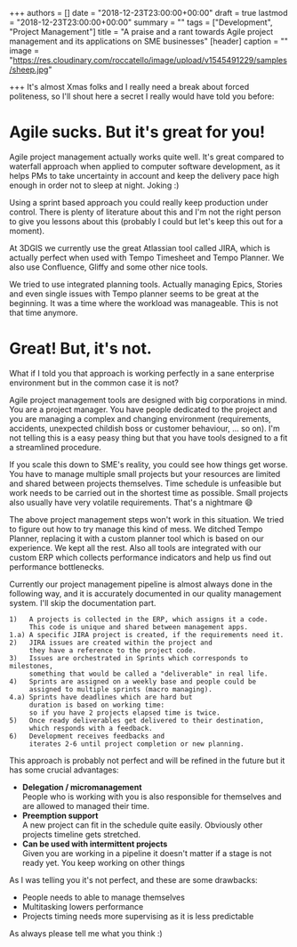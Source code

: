 +++
authors = []
date = "2018-12-23T23:00:00+00:00"
draft = true
lastmod = "2018-12-23T23:00:00+00:00"
summary = ""
tags = ["Development", "Project Management"]
title = "A praise and a rant towards Agile project management and its applications on SME businesses"
[header]
caption = ""
image = "https://res.cloudinary.com/roccatello/image/upload/v1545491229/samples/sheep.jpg"

+++
It's almost Xmas folks and I really need a break about forced politeness, so I'll shout here a secret I really would have told you before:

# Agile sucks. But it's great for you!

Agile project management actually works quite well. It's great compared to waterfall approach when applied to computer software development, as it helps PMs to take uncertainty in account and keep the delivery pace high enough in order not to sleep at night. Joking :)

Using a sprint based approach you could really keep production under control. There is plenty of literature about this and I'm not the right person to give you lessons about this (probably I could but let's keep this out for a moment).

At 3DGIS we currently use the great Atlassian tool called JIRA, which is actually perfect when used with Tempo Timesheet and Tempo Planner. We also use Confluence, Gliffy and some other nice tools.

We tried to use integrated planning tools. Actually managing Epics, Stories and even single issues with Tempo planner seems to be great at the beginning. It was a time where the workload was manageable. This is not that time anymore.

# Great! But, it's not.

What if I told you that approach is working perfectly in a sane enterprise environment but in the common case it is not?

Agile project management tools are designed with big corporations in mind. You are a project manager. You have people dedicated to the project and you are managing a complex and changing environment (requirements, accidents, unexpected childish boss or customer behaviour, ... so on). I'm not telling this is a easy peasy thing but that you have tools designed to a fit a streamlined procedure.

If you scale this down to SME's reality, you could see how things get worse. You have to manage multiple small projects but your resources are limited and shared between projects themselves. Time schedule is unfeasible but work needs to be carried out in the shortest time as possible. Small projects also usually have very volatile requirements. That's a nightmare :smile:

The above project management steps won't work in this situation. We tried to figure out how to try manage this kind of mess. We ditched Tempo Planner, replacing it with a custom planner tool which is based on our experience. We kept all the rest. Also all tools are integrated with our custom ERP which collects performance indicators and help us find out performance bottlenecks.

Currently our project management pipeline is almost always done in the following way, and it is accurately documented in our quality management system. I'll skip the documentation part.

    1)   A projects is collected in the ERP, which assigns it a code. 
         This code is unique and shared between management apps.
    1.a) A specific JIRA project is created, if the requirements need it.
    2)   JIRA issues are created within the project and 
         they have a reference to the project code.
    3)   Issues are orchestrated in Sprints which corresponds to milestones, 
         something that would be called a "deliverable" in real life.
    4)	 Sprints are assigned on a weekly base and people could be
         assigned to multiple sprints (macro managing).
    4.a) Sprints have deadlines which are hard but 
         duration is based on working time:
         so if you have 2 projects elapsed time is twice.
    5)   Once ready deliverables get delivered to their destination, 
         which responds with a feedback.
    6)   Development receives feedbacks and 
         iterates 2-6 until project completion or new planning.

This approach is probably not perfect and will be refined in the future but it has some crucial advantages:

* **Delegation / micromanagement**  
  People who is working with you is also responsible for themselves and are allowed to managed their time.
* **Preemption support**  
  A new project can fit in the schedule quite easily. Obviously other projects timeline gets stretched.
* **Can be used with intermittent projects**  
  Given you are working in a pipeline it doesn't matter if a stage is not ready yet. You keep working on other things

As I was telling you it's not perfect, and these are some drawbacks:

* People needs to able to manage themselves
* Multitasking lowers performance
* Projects timing needs more supervising as it is less predictable

As always please tell me what you think :)
